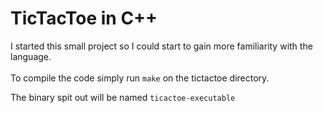 # TicTacToe in C++

I started this small project so I could start to gain more familiarity with the language.\
\
To compile the code simply run `make` on the tictactoe directory.

The binary spit out will be named `ticactoe-executable`
